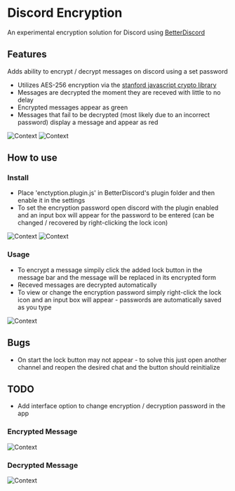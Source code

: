 # Discord Encryption
An experimental encryption solution for Discord using [BetterDiscord](https://github.com/jiiks/betterdiscordapp)

## Features
Adds ability to encrypt / decrypt messages on discord using a set password
 - Utilizes AES-256 encryption via the [stanford javascript crypto library](https://github.com/bitwiseshiftleft/sjcl)
 - Messages are decrypted the moment they are receved with little to no delay
 - Encrypted messages appear as green
 - Messages that fail to be decrypted (most likely due to an incorrect password) display a message and appear as red

![Context](https://i.imgur.com/aKGUqEn.png) 
![Context](https://i.imgur.com/FqfRAAO.png)

## How to use
### Install
 - Place 'enctyption.plugin.js' in BetterDiscord's plugin folder and then enable it in the settings
 - To set the encryption password open discord with the plugin enabled and an input box will appear for the password to be entered (can be changed / recovered by right-clicking the lock icon)
 
![Context](https://i.imgur.com/H2Z7N7I.png)
![Context](https://i.imgur.com/Ea0AdqO.png)
### Usage
 - To encrypt a message simpily click the added lock button in the message bar and the message will be replaced in its encrypted form
 - Receved messages are decrypted automatically
 - To view or change the encryption password simply right-click the lock icon and an input box will appear - passwords are automatically saved as you type
 
![Context](https://i.imgur.com/Zumi9SZ.png)
 
## Bugs
 - On start the lock button may not appear - to solve this just open another channel and reopen the desired chat and the button should reinitialize 
 
## TODO
 - Add interface option to change encryption / decryption password in the app

### Encrypted Message
![Context](https://i.imgur.com/s8CYNJK.png)

### Decrypted Message
![Context](https://i.imgur.com/CCqW5aj.png)
